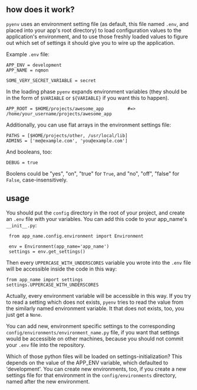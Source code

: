 ## how does it work?

`pyenv` uses an environment setting file (as default, this file named `.env`, and placed into your app's root directory) to load configuration values to the application's environment, and to use those freshly loaded values to figure out which set of settings it should give you to wire up the application.

Example `.env` file:

    APP_ENV = development
    APP_NAME = nqmon

    SOME_VERY_SECRET_VARIABLE = secret

In the loading phase `pyenv` expands environment variables (they should be in the form of `$VARIABLE` or `${VARIABLE}` if you want this to happen).

    APP_ROOT = $HOME/projects/awesome_app         #=> /home/your_username/projects/awesome_app

Additionally, you can use flat arrays in the environment settings file:

    PATHS = [$HOME/projects/other, /usr/local/lib]
    ADMINS = ['me@example.com', 'you@example.com']

And booleans, too:

    DEBUG = true

Boolens could be "yes", "on", "true" for `True`, and "no", "off", "false" for `False`, case-insensitively.

## usage

You should put the `config` directory in the root of your project, and create an `.env` file with your variables. You can add this code to your app_name's `__init__.py`:

     from app_name.config.environment import Environment

     env = Environment(app_name='app_name')
     settings = env.get_settings()

Then every `UPPERCASE_WITH_UNDERSCORES` variable you wrote into the `.env` file will be accessible inside the code in this way:

    from app_name import settings
    settings.UPPERCASE_WITH_UNDERSCORES

Actually, every environment variable will be accessible in this way. If you try to read a setting which does not exists, `pyenv` tries to read the value from the similarly named environment variable. It that does not exists, too, you just get a `None`.

You can add new, environment specific settings to the corresponding `config/environments/environment_name.py` file, if you want that settings would be accessible on other machines, because you should not commit your `.env` file into the repository.

Which of those python files will be loaded on settings-initialization? This depends on the value of the APP_ENV variable, which defaulted to 'development'. You can create new environments, too, if you create a new settings file for that environment in the `config/environments` directory, named after the new environment.
